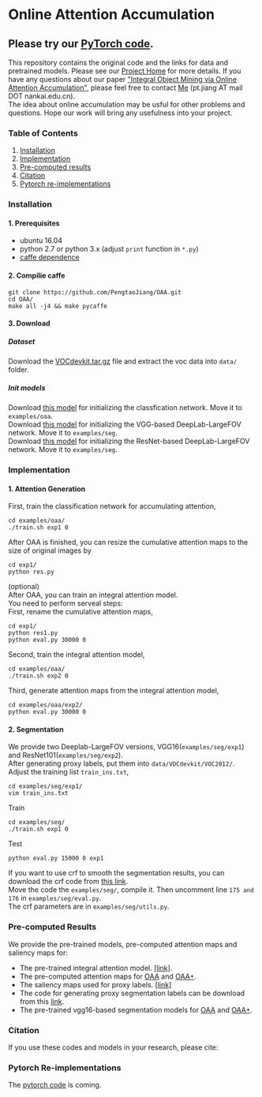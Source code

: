 # Online Attention Accumulation
## Please try our [PyTorch code](https://github.com/PengtaoJiang/OAA-PyTorch).
This repository contains the original code and the links for data and pretrained models. Please see our [Project Home](http://mmcheng.net/oaa/) for more details. If you have any questions about our paper ["Integral Object Mining via Online Attention Accumulation"](http://openaccess.thecvf.com/content_ICCV_2019/papers/Jiang_Integral_Object_Mining_via_Online_Attention_Accumulation_ICCV_2019_paper.pdf), please feel free to contact [Me](https://pengtaojiang.github.io/) (pt.jiang AT mail DOT nankai.edu.cn).   
The idea about online accumulation may be usful for other problems and questions. Hope our work will bring any usefulness into your project.

### Table of Contents
1. [Installation](#installation)
2. [Implementation](#results)
3. [Pre-computed results](#results)
4. [Citation](#citation)
5. [Pytorch re-implementations](#pytorch-re-implementations)

### Installation
#### 1. Prerequisites
  - ubuntu 16.04  
  - python 2.7 or python 3.x (adjust `print` function in `*.py`)
  - [caffe dependence](https://caffe.berkeleyvision.org/install_apt.html)

#### 2. Compilie caffe
```
git clone https://github.com/PengtaoJiang/OAA.git
cd OAA/
make all -j4 && make pycaffe
```
#### 3. Download
##### Dataset
Download the [VOCdevkit.tar.gz](https://drive.google.com/open?id=1uh5bWXvLOpE-WZUUtO77uwCB4Qnh6d7X) file and extract the voc data into `data/` folder.
##### Init models
Download [this model](https://drive.google.com/open?id=10CZ28gOVLD1ul4ncqQa0CiSM9QGGpXfw) for initializing the classfication network. Move it to `examples/oaa`.  
Download [this model](https://drive.google.com/open?id=1V5UDeJXkMueSZRodm76wMU0Hp6RNa3xo) for initializing the VGG-based DeepLab-LargeFOV network. Move it to `examples/seg`.  
Download [this model](https://drive.google.com/open?id=19A0aQja3tDuh3GYpp1nFksdQ89CSUrd8) for initializing the ResNet-based DeepLab-LargeFOV network. Move it to `examples/seg`.

### Implementation

#### 1. Attention Generation
First, train the classification network for accumulating attention,
```
cd examples/oaa/
./train.sh exp1 0
```
After OAA is finished, you can resize the cumulative attention maps to the size of original images by
```
cd exp1/
python res.py
```
(optional)   
After OAA, you can train an integral attention model.  
You need to perform serveal steps:  
First, rename the cumulative attention maps,
```
cd exp1/
python res1.py
python eval.py 30000 0
```
Second, train the integral attention model,
```
cd examples/oaa/
./train.sh exp2 0
```
Third, generate attention maps from the integral attention model,
```
cd examples/oaa/exp2/
python eval.py 30000 0
```
#### 2. Segmentation 

We provide two Deeplab-LargeFOV versions, VGG16(`examples/seg/exp1`) and ResNet101(`examples/seg/exp2`).   
After generating proxy labels, put them into `data/VOCdevkit/VOC2012/`.  
Adjust the training list `train_ins.txt`,
```
cd examples/seg/exp1/
vim train_ins.txt
```
Train
```
cd examples/seg/
./train.sh exp1 0
```
Test
```
python eval.py 15000 0 exp1
```
If you want to use crf to smooth the segmentation results, you can download the crf code from [this link](https://github.com/Andrew-Qibin/dss_crf).  
Move the code the `examples/seg/`, compile it. Then uncomment line `175 and 176` in `examples/seg/eval.py`.  
The crf parameters are in `examples/seg/utils.py`.

### Pre-computed Results
We provide the pre-trained models, pre-computed attention maps and saliency maps for:
- The pre-trained integral attention model. [[link]](https://drive.google.com/open?id=17dmrlqCbQvLsZ2BUC8PW8vnNZJRj7s-C).
- The pre-computed attention maps for [OAA](https://drive.google.com/open?id=1jK6VD8rkCm_rJxe_G6hN-gemIbjI91wj) and [OAA+](https://drive.google.com/open?id=1LqCLwENO1nGzCTuzbovpqpEec2C1TiO5).
- The saliency maps used for proxy labels. [[link]](https://drive.google.com/open?id=1Ls2HBtg3jUiuk3WUuMtdUOVUFCgvE8IX)
- The code for generating proxy segmentation labels can be download from this [link](https://drive.google.com/open?id=1SHQQBLZ_rarEB54tfrYJ0JVhku5a82EU).
- The pre-trained vgg16-based segmentation models for [OAA](https://drive.google.com/open?id=1yz-sXXA3Dw9NkXlO2iz7jbQkoxt4dgIL) and [OAA+](https://drive.google.com/open?id=1aZIX20SX2Y5_zoW2JoAEsGxs6_Hgx5CY). 
### Citation
If you use these codes and models in your research, please cite:

### Pytorch Re-implementations
The [pytorch code](https://github.com/PengtaoJiang/OAA-PyTorch) is coming.
